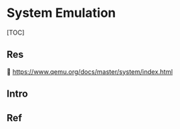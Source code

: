 # System Emulation

[TOC]



## Res
🔗 https://www.qemu.org/docs/master/system/index.html



## Intro


## Ref

